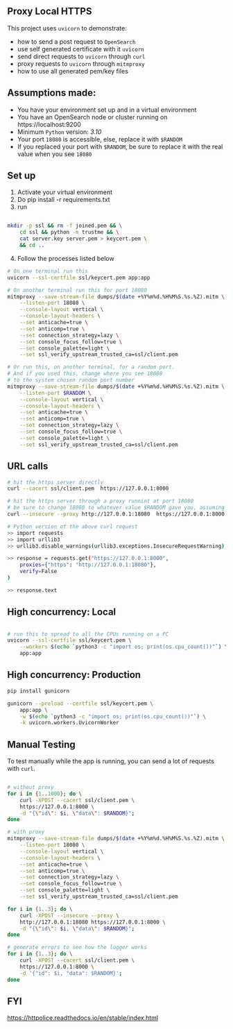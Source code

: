 ## Proxy Local HTTPS
This project uses `uvicorn` to demonstrate:
- how to send a post request to `OpenSearch`
- use self generated certificate with it `uvicorn`
- send direct requests to `uvicorn` through `curl`
- proxy requests to `uvicorn` through `mitmproxy`
- how to use all generated pem/key files

## Assumptions made:
- You have your environment set up and in a virtual environment
- You have an OpenSearch node or cluster running on https://localhost:9200
- Minimum `Python` version: *3.10*
- Your port `18080` is accessible, else, replace it with `$RANDOM`
- If you replaced your port with `$RANDOM`, be sure to replace it with the real value when you see `18080`

## Set up
1. Activate your virtual environment
2. Do pip install -r requirements.txt
3. run 
```bash

mkdir -p ssl && rm -f joined.pem && \
    cd ssl && python -m trustme && \
    cat server.key server.pem > keycert.pem \
    && cd ..
```
4. Follow the processes listed below

```bash
# On one terminal run this
uvicorn --ssl-certfile ssl/keycert.pem app:app

# On another terminal run this for port 18080
mitmproxy --save-stream-file dumps/$(date +%Y%m%d.%H%M%S.%s.%Z).mitm \
    --listen-port 18080 \
    --console-layout vertical \
    --console-layout-headers \
    --set anticache=true \
    --set anticomp=true \
    --set connection_strategy=lazy \
    --set console_focus_follow=true \
    --set console_palette=light \
    --set ssl_verify_upstream_trusted_ca=ssl/client.pem

# Or run this, on another terminal, for a random port. 
# And if you used this, change where you see 18080 
# to the system chosen random port number
mitmproxy --save-stream-file dumps/$(date +%Y%m%d.%H%M%S.%s.%Z).mitm \
    --listen-port $RANDOM \
    --console-layout vertical \
    --console-layout-headers \
    --set anticache=true \
    --set anticomp=true \
    --set connection_strategy=lazy \
    --set console_focus_follow=true \
    --set console_palette=light \
    --set ssl_verify_upstream_trusted_ca=ssl/client.pem
```

## URL calls
```bash
# hit the https server directly
curl --cacert ssl/client.pem  https://127.0.0.1:8000

# hit the https server through a proxy runnint at port 18080
# be sure to change 18080 to whatever value $RANDOM gave you, assuming you used that option!
curl --insecure --proxy http://127.0.0.1:18080  https://127.0.0.1:8000

# Python version of the above curl request
>> import requests
>> import urllib3
>> urllib3.disable_warnings(urllib3.exceptions.InsecureRequestWarning)

>> response = requests.get("https://127.0.0.1:8000",
    proxies={"https": "http://127.0.0.1:18080"},
    verify=False
)

>> response.text
```

## High concurrency: Local
```bash

# run this to spread to all the CPUs running on a PC
uvicorn --ssl-certfile ssl/keycert.pem \
    --workers $(echo `python3 -c "import os; print(os.cpu_count())"`) \
    app:app
```

## High concurrency: Production
```bash
pip install gunicorn

gunicorn --preload --certfile ssl/keycert.pem \
    app:app \
    -w $(echo `python3 -c "import os; print(os.cpu_count())"`) \
    -k uvicorn.workers.UvicornWorker
```

## Manual Testing
To test manually while the app is running, you can send a lot of requests with `curl`.

```bash

# without proxy
for i in {1..1000}; do \
    curl -XPOST --cacert ssl/client.pem \
    https://127.0.0.1:8000 \
    -d "{\"id\": $i, \"data\": $RANDOM}";
done

# with proxy
mitmproxy --save-stream-file dumps/$(date +%Y%m%d.%H%M%S.%s.%Z).mitm \
    --listen-port 18080 \
    --console-layout vertical \
    --console-layout-headers \
    --set anticache=true \
    --set anticomp=true \
    --set connection_strategy=lazy \
    --set console_focus_follow=true \
    --set console_palette=light \
    --set ssl_verify_upstream_trusted_ca=ssl/client.pem

for i in {1..3}; do \
    curl -XPOST --insecure --proxy \
    http://127.0.0.1:18080 https://127.0.0.1:8000 \
    -d "{\"id\": $i, \"data\": $RANDOM}";
done

# generate errors to see how the logger works
for i in {1..3}; do \
    curl -XPOST --cacert ssl/client.pem \
    https://127.0.0.1:8000 \
    -d '{"id": $i, "data": $RANDOM}';
done
```

## FYI
https://httpolice.readthedocs.io/en/stable/index.html
